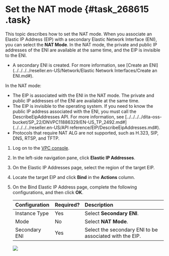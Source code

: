 # Set the NAT mode {#task_268615 .task}

This topic describes how to set the NAT mode. When you associate an Elastic IP Address \(EIP\) with a secondary Elastic Network Interface \(ENI\), you can select the **NAT Mode**. In the NAT mode, the private and public IP addresses of the ENI are available at the same time, and the EIP is invisible to the ENI.

-   A secondary ENI is created. For more information, see [Create an ENI](../../../../reseller.en-US/Network/Elastic Network Interfaces/Create an ENI.md#).

In the NAT mode:

-   The EIP is associated with the ENI in the NAT mode. The private and public IP addresses of the ENI are available at the same time.
-   The EIP is invisible to the operating system. If you need to know the public IP address associated with the ENI, you must call the DescribeEipAddresses API. For more information, see [../../../../dita-oss-bucket/SP\_22/DNVPC11886329/EN-US\_TP\_2492.md\#](../../../../reseller.en-US/API reference/EIP/DescribeEipAddresses.md#).
-   Protocols that require NAT ALG are not supported, such as H.323, SIP, DNS, RTSP, and TFTP.

1.  Log on to the [VPC console](https://partners-intl.console.aliyun.com/#/vpc).
2.  In the left-side navigation pane, click **Elastic IP Addresses**.
3.  On the Elastic IP Addresses page, select the region of the target EIP.
4.  Locate the target EIP and click **Bind** in the **Actions** column.
5.  On the Bind Elastic IP Address page, complete the following configurations, and then click **OK**. 

    |Configuration|Required?|Description|
    |:------------|:--------|:----------|
    |Instance Type|Yes|Select **Secondary ENI**.|
    |Mode|No|Select **NAT Mode**.|
    |Secondary ENI|Yes|Select the secondary ENI to be associated with the EIP.|

    ![](http://static-aliyun-doc.oss-cn-hangzhou.aliyuncs.com/assets/img/221988/155928252847638_en-US.png)


